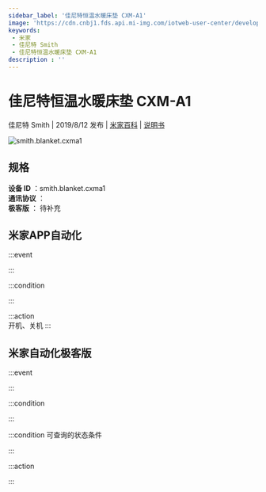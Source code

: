 ```yaml
---
sidebar_label: '佳尼特恒温水暖床垫 CXM-A1'
image: 'https://cdn.cnbj1.fds.api.mi-img.com/iotweb-user-center/developer_1679047614552jJL9tuGR.png?GalaxyAccessKeyId=AKVGLQWBOVIRQ3XLEW&Expires=9223372036854775807&Signature=7K+opDZBstngszv2hd1uNFxgwlU='
keywords: 
 - 米家
 - 佳尼特 Smith
 - 佳尼特恒温水暖床垫 CXM-A1
description : ''
---
```

# 佳尼特恒温水暖床垫 CXM-A1

佳尼特 Smith | 2019/8/12 发布 | [米家百科](https://home.mi.com/webapp/content/baike/product/index.html?model=smith.blanket.cxma1) | [说明书](https://home.mi.com/views/introduction.html?model=smith.blanket.cxma1&region=cn)

![smith.blanket.cxma1](https://cdn.cnbj1.fds.api.mi-img.com/iotweb-user-center/developer_1679047614552jJL9tuGR.png?GalaxyAccessKeyId=AKVGLQWBOVIRQ3XLEW&Expires=9223372036854775807&Signature=7K+opDZBstngszv2hd1uNFxgwlU=)

## 规格  
> 
**设备 ID** ：smith.blanket.cxma1  
**通讯协议** ：  
**极客版**  ： 待补充 


## 米家APP自动化  

:::event  

:::

:::condition  

:::

:::action   
开机、关机
:::

## 米家自动化极客版  

:::event  

:::

:::condition  

:::

:::condition 可查询的状态条件  

:::

:::action  

:::

        
